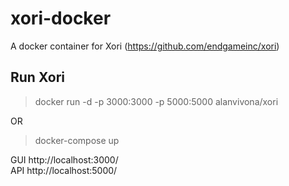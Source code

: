 # xori-docker
A docker container for Xori (https://github.com/endgameinc/xori)  

## Run Xori
> docker run -d -p 3000:3000 -p 5000:5000 alanvivona/xori

OR  
> docker-compose up

GUI http://localhost:3000/  
API http://localhost:5000/

